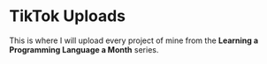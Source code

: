 # TikTok Uploads
This is where I will upload every project of mine from the **Learning a Programming Language a Month** series.
